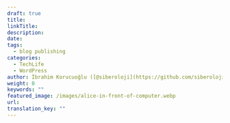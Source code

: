```yaml
---
draft: true
title: 
linkTitle: 
description: 
date: 
tags:
  - blog publishing
categories: 
  - TechLife
  - WordPress
author: İbrahim Korucuoğlu ([@siberoloji](https://github.com/siberoloji))
weight: 0
keywords: ""
featured_image: /images/alice-in-front-of-computer.webp
url: 
translation_key: ""
---
```

